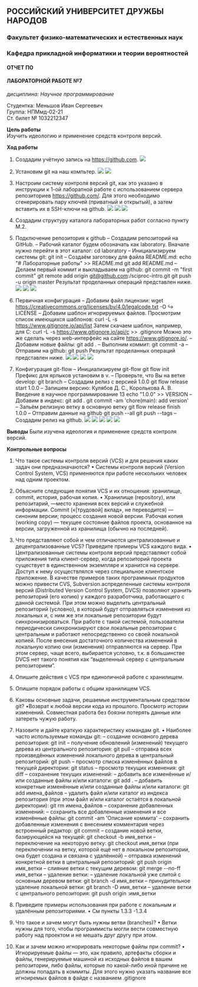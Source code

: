 ## РОССИЙСКИЙ УНИВЕРСИТЕТ ДРУЖБЫ НАРОДОВ  
### Факультет физико-математических и естественных наук  
### Кафедра прикладной информатики и теории вероятностей  


#### ОТЧЕТ ПО  
#### ЛАБОРАТОРНОЙ РАБОТЕ №7  

*дисциплина: Научное программирование*  

Студентка: Меньшов Иван Сергеевич  
Группа: НПМмд-02-21  
Ст. билет № 1032212347


**Цель работы**  
Изучить идеологию и применение средств контроля версий.

**Ход работы**

1) Создадим учётную запись на https://github.com.
![](screens/1screen.PNG)

2) Установим git на наш компьтер.
![](screens/2screen.PNG)
![](screens/3screen.PNG)

3) Настроим систему контроля версий git, как это указано в инструкции к 1-ой лаборатной работе  c использованием сервера репозиториев https://github.com/. Для этого необходимо сгенерировать пару ключей (приватный и открытый), а затем вставить их в SSH-ключи на github.
![](screens/4screen.PNG)
![](screens/5screen.PNG)
![](screens/6screen.PNG)

4) Создадим структуру каталога лабораторных работ согласно пункту М.2.

5) Подключение репозитория к github
– Создадим репозиторий на GitHub.
– Рабочий каталог будем обозначать как laboratory. Вначале нужно перейти в этот
каталог:
cd laboratory
– Инициализируем системы git:
git init
– Создаём заготовку для файла README.md:
echo "# Лабораторные работы" >> README.md
git add README.md
– Делаем первый коммит и выкладываем на github:
git commit -m "first commit"
git remote add origin git@github.com:<username>/sciproc-intro.git
git push -u origin master
Результат проделанных операций представлен ниже.
![](screens/7screen.PNG)
![](screens/8screen.PNG)
![](screens/9screen.PNG)

6) Первичная конфигурация
– Добавим файл лицензии:
wget https://creativecommons.org/licenses/by/4.0/legalcode.txt -O
↪ LICENSE
– Добавим шаблон игнорируемых файлов. Просмотрим список имеющихся шаблонов:
curl -L -s https://www.gitignore.io/api/list
Затем скачаем шаблон, например, для C:
curl -L -s https://www.gitignore.io/api/c >> .gitignore
Можно это же сделать через web-интерфейс на сайте https://www.gitignore.io/.
– Добавим новые файлы:
git add .
– Выполним коммит:
git commit -a
– Отправим на github:
git push
Результат проделанных операций представлен ниже.
![](screens/10screen.PNG)
![](screens/11screen.PNG)
![](screens/12screen.PNG)
![](screens/13screen.PNG)


7) Конфигурация git-flow
– Инициализируем git-flow
git flow init
Префикс для ярлыков установим в v.
– Проверьте, что Вы на ветке develop:
git branch
– Создадим релиз с версией 1.0.0
git flow release start 1.0.0
– Запишем версию:
Кулябов Д. С., Королькова А. В. Введение в научное программирование 13
echo "1.0.0" >> VERSION
– Добавим в индекс:
git add .
git commit -am 'chore(main): add version'
– Зальём релизную ветку в основную ветку
git flow release finish 1.0.0
– Отправим данные на github
git push --all
git push --tags
– Создадим релиз на github.
![](screens/14screen.PNG)
![](screens/15screen.PNG)
![](screens/16screen.PNG)
![](screens/17screen.PNG)
![](screens/18screen.PNG)

**Выводы**
Были изучена идеология и применение средств контроля версий.

**Контрольные вопросы**
1. Что такое системы контроля версий (VCS) и для решения каких задач они предназначаются?
• Системы контроля версий (Version Control System, VCS) применяются при работе
нескольких человек над одним проектом.
2. Объясните следующие понятия VCS и их отношения: хранилище, commit, история,
рабочая копия.
• Хранилище (repository), или репозитарий, —место хранения всех версий и служебной информации. Commit («[трудовой] вклад», не переводится) — синоним версии; процесс создания новой версии. Рабочая копия (working copy) — текущее состояние файлов проекта, основанное на версии, загруженной из хранилища (обычно на последней).

3. Что представляют собой и чем отличаются централизованные и децентрализованные
VCS? Приведите примеры VCS каждого вида.
• Централизованные системы контроля версий представляют собой приложения типа клиент-сервер, когда репозиторий проекта существует в единственном экземпляре и хранится на сервере. Доступ к нему осуществлялся через специальное клиентское приложение. В качестве примеров таких программных продуктов можно привести CVS, Subversion.аспределенные системы контроля версий (Distributed Version Control System, DVCS) позволяют хранить репозиторий (его копию) у каждого разработчика, работающего с данной системой. При этом можно выделить центральный репозиторий (условно), в который будут отправляться изменения из локальных и, с ним же эти локальные репозитории будут синхронизироваться. При работе с такой системой, пользователи периодически синхронизируют свои локальные репозитории с центральным и работают непосредственно со своей локальной копией. После внесения достаточного количества изменений в локальную копию они (изменения) отправляются на сервер. При этом сервер, чаще всего, выбирается условно, т.к. в большинстве DVCS нет такого понятия как “выделенный сервер с центральным репозиторием”.
4. Опишите действия с VCS при единоличной работе с хранилищем.

5. Опишите порядок работы с общим хранилищем VCS.

6. Каковы основные задачи, решаемые инструментальным средством git?
•Возврат к любой версии кода из прошлого. Просмотр истории изменений. Совместная работа без боязни потерять данные или затереть чужую работу.
7. Назовите и дайте краткую характеристику командам git.
• Наиболее часто используемые команды git:
– создание основного дерева репозитория:
git init
– получение обновлений (изменений) текущего дерева из центрального репозитория:
git pull
– отправка всех произведённых изменений локального дерева в центральный репозиторий:
git push
– просмотр списка изменённых файлов в текущей директории:
git status
– просмотр текущих изменения:
git diff
– сохранение текущих изменений:
– добавить все изменённые и/или созданные файлы и/или каталоги:
git add .
– добавить конкретные изменённые и/или созданные файлы и/или каталоги:
git add имена_файлов
– удалить файл и/или каталог из индекса репозитория (при этом файл и/или каталог
остаётся в локальной директории):
git rm имена_файлов
– сохранение добавленных изменений:
– сохранить все добавленные изменения и все изменённые файлы:
git commit -am 'Описание коммита'
– сохранить добавленные изменения с внесением комментария через встроенный
редактор:
git commit
– создание новой ветки, базирующейся на текущей:
git checkout -b имя_ветки
– переключение на некоторую ветку:
git checkout имя_ветки
(при переключении на ветку, которой ещё нет в локальном репозитории, она будет
создана и связана с удалённой)
– отправка изменений конкретной ветки в центральный репозиторий:
git push origin имя_ветки
– слияние ветки с текущим деревом:
git merge --no-ff имя_ветки
– удаление ветки:
– удаление локальной уже слитой с основным деревом ветки:
git branch -d имя_ветки
– принудительное удаление локальной ветки:
git branch -D имя_ветки
– удаление ветки с центрального репозитория:
git push origin :имя_ветки
8. Приведите примеры использования при работе с локальным и удалённым репозиториями.
• См пункты 1.3.3 -1.3.4
9. Что такое и зачем могут быть нужны ветви (branches)?
• Ветки нужны для того, чтобы программисты могли вести совместную работу над проектом и не мешать друг другу при этом.
10. Как и зачем можно игнорировать некоторые файлы при commit?
• Игнорируемые файлы — это, как правило, артефакты сборки и файлы, генерируемые машиной из исходных файлов в вашем репозитории, либо файлы, которые по какой-либо иной причине не должны попадать в коммиты. Для этого нужно указать название все игноиремых файлов в файде с названием .gitignore 
